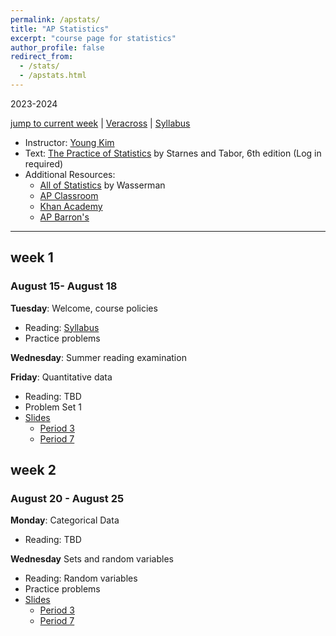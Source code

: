 ```yaml
---
permalink: /apstats/
title: "AP Statistics"
excerpt: "course page for statistics"
author_profile: false
redirect_from: 
  - /stats/
  - /apstats.html
---
```

2023-2024


[jump to current week](#week-1) | [Veracross](https://accounts.veracross.com/vcs/portals/login) | [Syllabus](/files/stats/apstatssyllabus.pdf)

  * Instructor: [Young Kim](https://yxyzyxy.github.io/)
  * Text: [The Practice of Statistics](https://drive.google.com/file/d/1UB4pjsW39u8RNip7gfWYZq_8AFY3YsBM/view?usp=sharing) by Starnes and Tabor, 6th edition (Log in required)
  * Additional Resources:
    * [All of Statistics](https://egrcc.github.io/docs/math/all-of-statistics.pdf) by Wasserman
    * [AP Classroom](https://apclassroom.collegeboard.org/33/home)
    * [Khan Academy](https://www.khanacademy.org/math/ap-statistics)
    * [AP Barron's](https://www.amazon.com/AP-Statistics-Premium-Practice-Barrons/dp/1506258921)

---

## week 1
### August 15- August 18
**Tuesday**: Welcome, course policies
  * Reading: [Syllabus](/files/stats/apstatssyllabus.pdf)
  * Practice problems

**Wednesday**: Summer reading examination
  
**Friday**: Quantitative data
  * Reading: TBD
  * Problem Set 1
  * [Slides](/files/stats/apstats081823.pdf)
    * [Period 3](/files/stats/apstats0818233.pdf)
    * [Period 7](/files/stats/apstats0818237.pdf)
   
## week 2
### August 20 - August 25
**Monday**: Categorical Data
  * Reading: TBD

**Wednesday** Sets and random variables
 * Reading: Random variables
  * Practice problems
  * [Slides](/files/stats/apstats082223.pdf)
    * [Period 3](/files/stats/apstats0822233.pdf)
    * [Period 7](/files/stats/apstats0822237.pdf)
